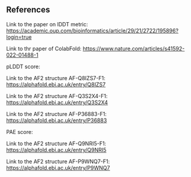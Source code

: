 

## References

Link to the paper on lDDT metric: https://academic.oup.com/bioinformatics/article/29/21/2722/195896?login=true

Link to thr paper of ColabFold: https://www.nature.com/articles/s41592-022-01488-1

pLDDT score:

   Link to the AF2 structure AF-Q8IZS7-F1: https://alphafold.ebi.ac.uk/entry/Q8IZS7

   Link to the AF2 structure AF-Q3S2X4-F1: https://alphafold.ebi.ac.uk/entry/Q3S2X4

   Link to the AF2 structure AF-P36883-F1: https://alphafold.ebi.ac.uk/entry/P36883

PAE score:

   Link to the AF2 structure AF-Q9NRI5-F1: https://alphafold.ebi.ac.uk/entry/Q9NRI5

   Link to the AF2 structure AF-P9WNQ7-F1: https://alphafold.ebi.ac.uk/entry/P9WNQ7

   
